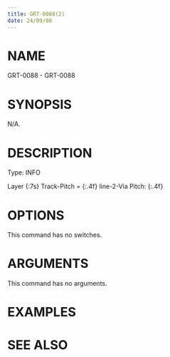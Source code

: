 ```yaml
---
title: GRT-0088(2)
date: 24/09/08
---
```


# NAME

GRT-0088 - GRT-0088

# SYNOPSIS

N/A.

# DESCRIPTION

Type: INFO

Layer {:7s} Track-Pitch = {:.4f} line-2-Via Pitch: {:.4f}

# OPTIONS

This command has no switches.

# ARGUMENTS

This command has no arguments.

# EXAMPLES

# SEE ALSO
